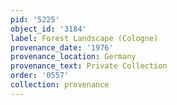 ```yaml
---
pid: '5225'
object_id: '3184'
label: Forest Landscape (Cologne)
provenance_date: '1976'
provenance_location: Germany
provenance_text: Private Collection
order: '0557'
collection: provenance
---
```

